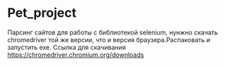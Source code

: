 # Pet_project
Парсинг сайтов
для работы с библиотекой selenium, нунжно скачать chromedriver той же версии, что и версия браузера.Распаковать и запустить ехе. Ссылка для скачивания https://chromedriver.chromium.org/downloads
